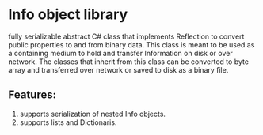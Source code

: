 # Info object library
fully serializable abstract C# class that implements Reflection to convert public properties to and from binary data.
This class is meant to be used as a containing medium to hold and transfer Information on disk or over network.
The classes that inherit from this class can be converted to byte array and transferred over network or saved to disk as a binary file.

## Features:
1. supports serialization of nested Info objects.
2. supports lists and Dictionaris. 

